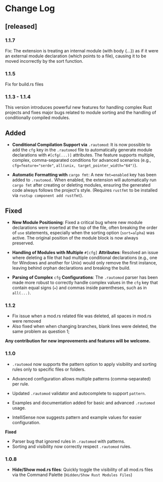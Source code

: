 # Change Log

## [released]

### 1.1.7 
Fix: The extension is treating an internal module (with body {...}) as if it were an external module declaration (which points to a file), causing it to be moved incorrectly by the sort function.

### 1.1.5 
Fix for build.rs files

### 1.1.3 - 1.1.4
This version introduces powerful new features for handling complex Rust projects and fixes major bugs related to module sorting and the handling of conditionally compiled modules.

## Added
- **Conditional Compilation Support via** `.rautomod`:
It is now possible to add the `cfg` key in the `.rautomod` file to automatically generate module declarations with `#[cfg(...)]` attributes. The feature supports multiple, complex, comma-separated conditions for advanced scenarios (e.g., `cfg=feature="serde"`, `all(unix, target_pointer_width="64")`).

- **Automatic Formatting with** `cargo fmt`:
A new `fmt=enabled` key has been added to `.rautomod.` When enabled, the extension will automatically run `cargo fmt` after creating or deleting modules, ensuring the generated code always follows the project's style. (Requires `rustfmt` to be installed via `rustup component add rustfmt`).

## Fixed

- **New Module Positioning**:
Fixed a critical bug where new module declarations were inserted at the top of the file, often breaking the order of `use` statements, especially when the sorting option (`sort=alpha`) was active. The original position of the module block is now always preserved.

- **Handling of Modules with Multiple** `#[cfg]` **Attributes**:
Resolved an issue where deleting a file that had multiple conditional declarations (e.g., one for Windows and another for Unix) would only remove the first instance, leaving behind orphan declarations and breaking the build.

- **Parsing of Complex** `cfg` **Configurations**:
The `.rautomod` parser has been made more robust to correctly handle complex values in the `cfg` key that contain equal signs (`=`) and commas inside parentheses, such as in `all(...)`.

### 1.1.2

- Fix issue when a mod.rs related file was deleted, all spaces in mod.rs were removed
- Also fixed when when changing branches, blank lines were deleted, the same problem as question 1;

**Any contribution for new improvements and features will be welcome.**

### 1.1.0

- `.rautomod` now supports the pattern option to apply visibility and sorting rules only to specific files or folders.

- Advanced configuration allows multiple patterns (comma-separated) per rule.

- Updated `.rautomod` validator and autocomplete to support `pattern`.

- Examples and documentation added for basic and advanced `.rautomod` usage.

- IntelliSense now suggests pattern and example values for easier configuration.

**Fixed**
- Parser bug that ignored rules in `.rautomod` with patterns.
- Sorting and visibility now correctly respect `.rautomod` rules.

### 1.0.8

- **Hide/Show mod.rs files**: Quickly toggle the visibility of all mod.rs files via the Command Palette (`Hidden/Show Rust Modules Files`)
